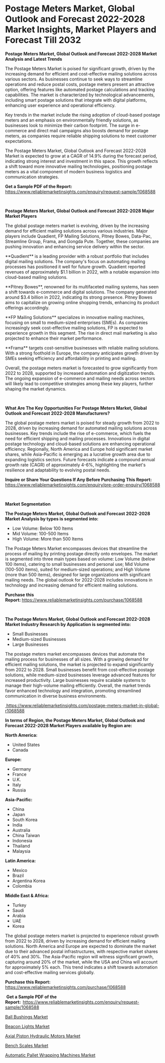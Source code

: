 <p><h1>Postage Meters Market, Global Outlook and Forecast 2022-2028 Market Insights, Market Players and Forecast Till 2032</h1></p><p><strong>Postage Meters Market, Global Outlook and Forecast 2022-2028 Market Analysis and Latest Trends</strong></p>
<p><p>The Postage Meters Market is poised for significant growth, driven by the increasing demand for efficient and cost-effective mailing solutions across various sectors. As businesses continue to seek ways to streamline operations and reduce postal costs, postage meters present an attractive option, offering features like automated postage calculations and tracking capabilities. The market is characterized by technological advancements, including smart postage solutions that integrate with digital platforms, enhancing user experience and operational efficiency.</p><p>Key trends in the market include the rising adoption of cloud-based postage meters and an emphasis on environmentally friendly solutions, as businesses look to minimize their carbon footprint. The surge in e-commerce and direct mail campaigns also boosts demand for postage meters, as companies require reliable shipping solutions to meet customer expectations. </p><p>The Postage Meters Market, Global Outlook and Forecast 2022-2028 Market is expected to grow at a CAGR of 14.9% during the forecast period, indicating strong interest and investment in this space. This growth reflects a shift toward more innovative mailing technologies, positioning postage meters as a vital component of modern business logistics and communication strategies.</p></p>
<p><strong>Get a Sample PDF of the Report:&nbsp;</strong> <a href="https://www.reliablemarketinsights.com/enquiry/request-sample/1068588?utm_campaign=3544&utm_medium=2&utm_source=Github&utm_content=ia&utm_term=21032025&utm_id=postage-meters-market-global-outlook-and-forecast-2022-2028">https://www.reliablemarketinsights.com/enquiry/request-sample/1068588</a></p>
<p>&nbsp;</p>
<p><strong>Postage Meters Market, Global Outlook and Forecast 2022-2028 Major Market Players</strong></p>
<p><p>The global postage meters market is evolving, driven by the increasing demand for efficient mailing solutions across various industries. Major players include Quadient, FP Mailing Solutions, Pitney Bowes, Data-Pac, Streamline Group, Frama, and Gongda Pute. Together, these companies are pushing innovation and enhancing service delivery within the sector.</p><p>**Quadient** is a leading provider with a robust portfolio that includes digital mailing solutions. The company's focus on automating mailing processes has positioned it well for future growth. Quadient reported revenues of approximately $1.1 billion in 2022, with a notable expansion into cloud-based mailing solutions.</p><p>**Pitney Bowes**, renowned for its multifaceted mailing systems, has seen a shift towards e-commerce and digital solutions. The company generated around $3.4 billion in 2022, indicating its strong presence. Pitney Bowes aims to capitalize on growing online shopping trends, enhancing its product offerings accordingly.</p><p>**FP Mailing Solutions** specializes in innovative mailing machines, focusing on small to medium-sized enterprises (SMEs). As companies increasingly seek cost-effective mailing solutions, FP is expected to experience growth in this segment. The rise in direct mail marketing is also projected to enhance their market performance.</p><p>**Frama** targets cost-sensitive businesses with reliable mailing solutions. With a strong foothold in Europe, the company anticipates growth driven by SMEs seeking efficiency and affordability in printing and mailing.</p><p>Overall, the postage meters market is forecasted to grow significantly from 2022 to 2028, supported by increased automation and digitization trends. The ongoing expansion of e-commerce and mailing needs across sectors will likely lead to competitive strategies among these key players, further shaping the market dynamics.</p></p>
<p>&nbsp;</p>
<p><strong>What Are The Key Opportunities For Postage Meters Market, Global Outlook and Forecast 2022-2028 Manufacturers?</strong></p>
<p><p>The global postage meters market is poised for steady growth from 2022 to 2028, driven by increasing demand for automated mailing solutions across businesses. Key trends include the rise of e-commerce, which fuels the need for efficient shipping and mailing processes. Innovations in digital postage technology and cloud-based solutions are enhancing operational efficiency. Regionally, North America and Europe hold significant market shares, while Asia-Pacific is emerging as a lucrative growth area due to expanding logistics sectors. Future forecasts indicate a compound annual growth rate (CAGR) of approximately 4-6%, highlighting the market's resilience and adaptability to evolving postal needs.</p></p>
<p><strong>Inquire or Share Your Questions If Any Before Purchasing This Report:</strong> <a href="https://www.reliablemarketinsights.com/enquiry/pre-order-enquiry/1068588?utm_campaign=3544&utm_medium=2&utm_source=Github&utm_content=ia&utm_term=21032025&utm_id=postage-meters-market-global-outlook-and-forecast-2022-2028">https://www.reliablemarketinsights.com/enquiry/pre-order-enquiry/1068588</a></p>
<p>&nbsp;</p>
<p><strong>Market Segmentation</strong></p>
<p><strong>The Postage Meters Market, Global Outlook and Forecast 2022-2028 Market Analysis by types is segmented into:</strong></p>
<p><ul><li>Low Volume: Below 100 Items</li><li>Mid Volume: 100-500 Items</li><li>High Volume: More than 500 Items</li></ul></p>
<p><p>The Postage Meters Market encompasses devices that streamline the process of mailing by printing postage directly onto envelopes. The market is segmented into three main types based on volume: Low Volume (below 100 items), catering to small businesses and personal use; Mid Volume (100-500 items), suited for medium-sized operations; and High Volume (more than 500 items), designed for large organizations with significant mailing needs. The global outlook for 2022-2028 includes innovations in technology and increasing demand for efficient mailing solutions.</p></p>
<p><strong>Purchase this Report:&nbsp;</strong><a href="https://www.reliablemarketinsights.com/purchase/1068588?utm_campaign=3544&utm_medium=2&utm_source=Github&utm_content=ia&utm_term=21032025&utm_id=postage-meters-market-global-outlook-and-forecast-2022-2028">https://www.reliablemarketinsights.com/purchase/1068588</a></p>
<p>&nbsp;</p>
<p><strong>The Postage Meters Market, Global Outlook and Forecast 2022-2028 Market Industry Research by Application is segmented into:</strong></p>
<p><ul><li>Small Businesses</li><li>Medium-sized Businesses</li><li>Large Businesses</li></ul></p>
<p><p>The postage meters market encompasses devices that automate the mailing process for businesses of all sizes. With a growing demand for efficient mailing solutions, the market is projected to expand significantly from 2022 to 2028. Small businesses benefit from cost-effective postage solutions, while medium-sized businesses leverage advanced features for increased productivity. Large businesses require scalable systems to manage their high-volume mailing efficiently. Overall, the market trends favor enhanced technology and integration, promoting streamlined communication in diverse business environments.</p></p>
<p><a href="https://www.reliablemarketinsights.com/postage-meters-market-in-global-r1068588?utm_campaign=3544&utm_medium=2&utm_source=Github&utm_content=ia&utm_term=21032025&utm_id=postage-meters-market-global-outlook-and-forecast-2022-2028">&nbsp;https://www.reliablemarketinsights.com/postage-meters-market-in-global-r1068588</a></p>
<p><strong>In terms of Region, the Postage Meters Market, Global Outlook and Forecast 2022-2028 Market Players available by Region are:</strong></p>
<p>
    <p> <strong> North America: </strong>
        <ul>
            <li>United States</li>
            <li>Canada</li>
        </ul>
        </p> 
    <p> <strong> Europe: </strong>
        <ul>
            <li>Germany</li>
            <li>France</li>
            <li>U.K.</li>
            <li>Italy</li>
            <li>Russia</li>
        </ul>
        </p> 
    <p> <strong> Asia-Pacific: </strong>
        <ul>
            <li>China</li>
            <li>Japan</li>
            <li>South Korea</li>
            <li>India</li>
            <li>Australia</li>
            <li>China Taiwan</li>
            <li>Indonesia</li>
            <li>Thailand</li>
            <li>Malaysia</li>
        </ul>
        </p> 
    <p> <strong> Latin America: </strong>
        <ul>
            <li>Mexico</li>
            <li>Brazil</li>
            <li>Argentina Korea</li>
            <li>Colombia</li>
        </ul>
        </p> 
    <p> <strong> Middle East & Africa: </strong>
        <ul>
            <li>Turkey</li>
            <li>Saudi</li>
            <li>Arabia</li>
            <li>UAE</li>
            <li>Korea</li>
        </ul>
    </p>
    </p>
<p><p>The global postage meters market is projected to experience robust growth from 2022 to 2028, driven by increasing demand for efficient mailing solutions. North America and Europe are expected to dominate the market due to their advanced postal infrastructures, with respective market shares of 40% and 30%. The Asia-Pacific region will witness significant growth, capturing around 20% of the market, while the USA and China will account for approximately 5% each. This trend indicates a shift towards automation and cost-effective mailing services globally.</p></p>
<p><strong>Purchase this Report: </strong><a href="https://www.reliablemarketinsights.com/purchase/1068588?utm_campaign=3544&utm_medium=2&utm_source=Github&utm_content=ia&utm_term=21032025&utm_id=postage-meters-market-global-outlook-and-forecast-2022-2028">https://www.reliablemarketinsights.com/purchase/1068588</a></p>
<p>&nbsp;<strong>Get a Sample PDF of the Report:&nbsp;&nbsp;</strong><a href="https://www.reliablemarketinsights.com/enquiry/request-sample/1068588?utm_campaign=3544&utm_medium=2&utm_source=Github&utm_content=ia&utm_term=21032025&utm_id=postage-meters-market-global-outlook-and-forecast-2022-2028">https://www.reliablemarketinsights.com/enquiry/request-sample/1068588</a></p>
<p><strong></strong></p>
<p><p><a href="https://www.linkedin.com/pulse/ball-bushings-market-report-in-depth-trends-insights-projected-ko10e?utm_campaign=3544&utm_medium=2&utm_source=Github&utm_content=ia&utm_term=21032025&utm_id=postage-meters-market-global-outlook-and-forecast-2022-2028">Ball Bushings Market</a></p><p><a href="https://www.linkedin.com/pulse/thorough-analysis-beacon-lights-market-withits-anticipated-cagr-8dhle?utm_campaign=3544&utm_medium=2&utm_source=Github&utm_content=ia&utm_term=21032025&utm_id=postage-meters-market-global-outlook-and-forecast-2022-2028">Beacon Lights Market</a></p><p><a href="https://www.linkedin.com/pulse/significant-growth-anticipated-axial-piston-hydraulic-motors-market-pzyle?utm_campaign=3544&utm_medium=2&utm_source=Github&utm_content=ia&utm_term=21032025&utm_id=postage-meters-market-global-outlook-and-forecast-2022-2028">Axial Piston Hydraulic Motors Market</a></p><p><a href="https://www.linkedin.com/pulse/projected-cagr-84-bench-scales-market-analysis-production-iytae?utm_campaign=3544&utm_medium=2&utm_source=Github&utm_content=ia&utm_term=21032025&utm_id=postage-meters-market-global-outlook-and-forecast-2022-2028">Bench Scales Market</a></p><p><a href="https://www.linkedin.com/pulse/comprehensive-analysis-automatic-pallet-wrapping-machines-bz1se?utm_campaign=3544&utm_medium=2&utm_source=Github&utm_content=ia&utm_term=21032025&utm_id=postage-meters-market-global-outlook-and-forecast-2022-2028">Automatic Pallet Wrapping Machines Market</a></p></p>